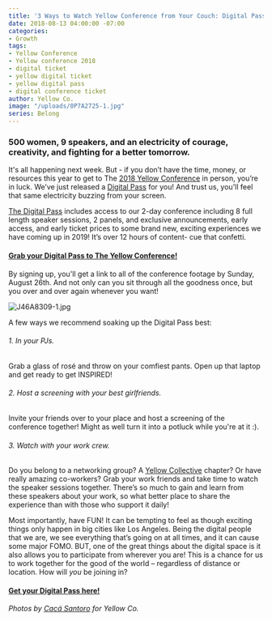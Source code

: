 ```yaml
---
title: '3 Ways to Watch Yellow Conference from Your Couch: Digital Passes Now Live!'
date: 2018-08-13 04:00:00 -07:00
categories:
- Growth
tags:
- Yellow Conference
- Yellow conference 2018
- digital ticket
- yellow digital ticket
- yellow digital pass
- digital conference ticket
author: Yellow Co.
image: "/uploads/0P7A2725-1.jpg"
series: Belong
---
```


### 500 women, 9 speakers, and an electricity of courage, creativity, and fighting for a better tomorrow.

It's all happening next week. But - if you don’t have the time, money, or resources this year to get to The [2018 Yellow Conference](https://yellowco.co/conference/) in person, you’re in luck. We’ve just released a [Digital Pass](https://www.universe.com/events/yellow-conference-digital-pass-tickets-los-angeles-XHSCT7) for you! And trust us, you'll feel that same electricity buzzing from your screen.

[The Digital Pass](https://www.universe.com/events/yellow-conference-digital-pass-tickets-los-angeles-XHSCT7) includes access to our 2-day conference including 8 full length speaker sessions, 2 panels, and exclusive announcements, early access, and early ticket prices to some brand new, exciting experiences we have coming up in 2019! It’s over 12 hours of content- cue that confetti.

#### [Grab your Digital Pass to The Yellow Conference!](https://www.universe.com/events/yellow-conference-digital-pass-tickets-los-angeles-XHSCT7)

By signing up, you'll get a link to all of the conference footage by Sunday, August 26th. And not only can you sit through all the goodness once, but you over and over again whenever you want! 

![J46A8309-1.jpg](/uploads/J46A8309-1.jpg)

A few ways we recommend soaking up the Digital Pass best:

###### 1. In your PJs. 

Grab a glass of rosé and throw on your comfiest pants. Open up that laptop and get ready to get INSPIRED! 

###### 2. Host a screening with your best girlfriends. 

Invite your friends over to your place and host a screening of the conference together! Might as well turn it into a potluck while you're at it :). 

###### 3. Watch with your work crew. 

Do you belong to a networking group? A [Yellow Collective](https://yellowco.co/membership/) chapter? Or have really amazing co-workers? Grab your work friends and take time to watch the speaker sessions together. There’s so much to gain and learn from these speakers about your work, so what better place to share the experience than with those who support it daily!

Most importantly, have FUN! It can be tempting to feel as though exciting things only happen in big cities like Los Angeles. Being the digital people that we are, we see everything that’s going on at all times, and it can cause some major FOMO. BUT, one of the great things about the digital space is it also allows you to participate from wherever you are! This is a chance for us to work together for the good of the world – regardless of distance or location. How will _you_ be joining in?

#### [Get your Digital Pass here!](https://www.universe.com/events/yellow-conference-digital-pass-tickets-los-angeles-XHSCT7)

_Photos by [Cacá Santoro](http://cacasantoro.com/) for Yellow Co._